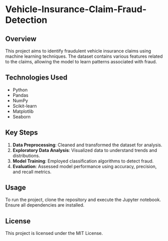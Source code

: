 # Vehicle-Insurance-Claim-Fraud-Detection

## Overview
This project aims to identify fraudulent vehicle insurance claims using machine learning techniques. The dataset contains various features related to the claims, allowing the model to learn patterns associated with fraud.

## Technologies Used
- Python
- Pandas
- NumPy
- Scikit-learn
- Matplotlib
- Seaborn

## Key Steps
1. **Data Preprocessing**: Cleaned and transformed the dataset for analysis.
2. **Exploratory Data Analysis**: Visualized data to understand trends and distributions.
3. **Model Training**: Employed classification algorithms to detect fraud.
4. **Evaluation**: Assessed model performance using accuracy, precision, and recall metrics.

## Usage
To run the project, clone the repository and execute the Jupyter notebook. Ensure all dependencies are installed.

## License
This project is licensed under the MIT License.
